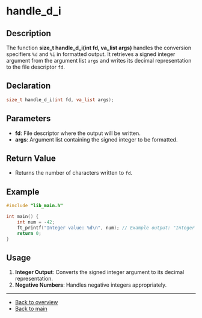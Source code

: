 # handle_d_i

## Description

The function **size_t handle_d_i(int fd, va_list args)** handles the conversion specifiers `%d` and `%i` in formatted output. It retrieves a signed integer argument from the argument list `args` and writes its decimal representation to the file descriptor `fd`.

## Declaration

```c
size_t handle_d_i(int fd, va_list args);
```

## Parameters

- **fd**: File descriptor where the output will be written.
- **args**: Argument list containing the signed integer to be formatted.

## Return Value

- Returns the number of characters written to `fd`.

## Example

```c
#include "lib_main.h"

int main() {
    int num = -42;
    ft_printf("Integer value: %d\n", num); // Example output: "Integer value: -42"
    return 0;
}
```

## Usage

1. **Integer Output**: Converts the signed integer argument to its decimal representation.
2. **Negative Numbers**: Handles negative integers appropriately.

---

- [Back to overview](../Overview_about_function.md)
- [Back to main](/)
